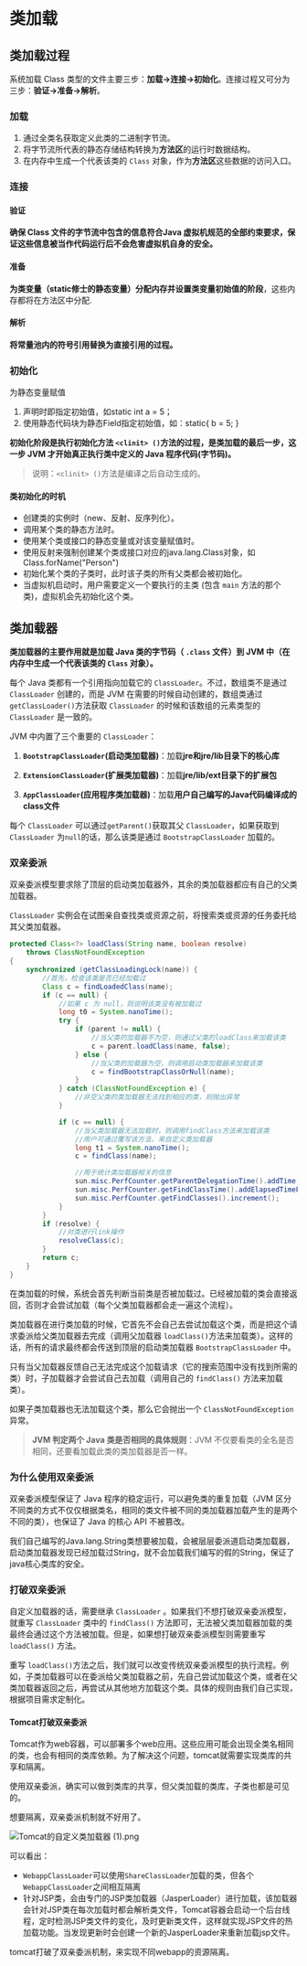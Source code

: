 

# 类加载





## 类加载过程

系统加载 Class 类型的文件主要三步：**加载->连接->初始化**。连接过程又可分为三步：**验证->准备->解析**。



### 加载

1. 通过全类名获取定义此类的二进制字节流。
2. 将字节流所代表的静态存储结构转换为**方法区**的运行时数据结构。
3. 在内存中生成一个代表该类的 `Class` 对象，作为**方法区**这些数据的访问入口。

### 连接

#### 验证

**确保 Class 文件的字节流中包含的信息符合Java 虚拟机规范的全部约束要求，保证这些信息被当作代码运行后不会危害虚拟机自身的安全。**

#### 准备

**为类变量（static修士的静态变量）分配内存并设置类变量初始值的阶段**，这些内存都将在方法区中分配.

#### 解析

**将常量池内的符号引用替换为直接引用的过程。** 



### 初始化

为静态变量赋值

1. 声明时即指定初始值，如static int a = 5；
2. 使用静态代码块为静态Field指定初始值，如：static{  b = 5;  } 

**初始化阶段是执行初始化方法 `<clinit> ()`方法的过程，是类加载的最后一步，这一步 JVM 才开始真正执行类中定义的 Java 程序代码(字节码)。**

> 说明：`<clinit> ()`方法是编译之后自动生成的。



#### 类初始化的时机

+ 创建类的实例时（new、反射、反序列化）。
+ 调用某个类的静态方法时。
+ 使用某个类或接口的静态变量或对该变量赋值时。
+ 使用反射来强制创建某个类或接口对应的java.lang.Class对象，如Class.forName("Person")
+ 初始化某个类的子类时，此时该子类的所有父类都会被初始化。
+ 当虚拟机启动时，用户需要定义一个要执行的主类 (包含 `main` 方法的那个类)，虚拟机会先初始化这个类。



## 类加载器

**类加载器的主要作用就是加载 Java 类的字节码（ `.class` 文件）到 JVM 中（在内存中生成一个代表该类的 `Class` 对象）。** 

每个 Java 类都有一个引用指向加载它的 `ClassLoader`。不过，数组类不是通过 `ClassLoader` 创建的，而是 JVM 在需要的时候自动创建的，数组类通过`getClassLoader()`方法获取 `ClassLoader` 的时候和该数组的元素类型的 `ClassLoader` 是一致的。



JVM 中内置了三个重要的 `ClassLoader`：

1. **`BootstrapClassLoader`(启动类加载器)**：加载**jre和jre/lib目录下的核心库**

2. **`ExtensionClassLoader`(扩展类加载器)**：加载**jre/lib/ext目录下的扩展包**

3. **`AppClassLoader`(应用程序类加载器)**：加载**用户自己编写的Java代码编译成的class文件**

每个 `ClassLoader` 可以通过`getParent()`获取其父 `ClassLoader`，如果获取到 `ClassLoader` 为`null`的话，那么该类是通过 `BootstrapClassLoader` 加载的。



### 双亲委派

双亲委派模型要求除了顶层的启动类加载器外，其余的类加载器都应有自己的父类加载器。

`ClassLoader` 实例会在试图亲自查找类或资源之前，将搜索类或资源的任务委托给其父类加载器。

```java
protected Class<?> loadClass(String name, boolean resolve)
    throws ClassNotFoundException
{
    synchronized (getClassLoadingLock(name)) {
        //首先，检查该类是否已经加载过
        Class c = findLoadedClass(name);
        if (c == null) {
            //如果 c 为 null，则说明该类没有被加载过
            long t0 = System.nanoTime();
            try {
                if (parent != null) {
                    //当父类的加载器不为空，则通过父类的loadClass来加载该类
                    c = parent.loadClass(name, false);
                } else {
                    //当父类的加载器为空，则调用启动类加载器来加载该类
                    c = findBootstrapClassOrNull(name);
                }
            } catch (ClassNotFoundException e) {
                //非空父类的类加载器无法找到相应的类，则抛出异常
            }

            if (c == null) {
                //当父类加载器无法加载时，则调用findClass方法来加载该类
                //用户可通过覆写该方法，来自定义类加载器
                long t1 = System.nanoTime();
                c = findClass(name);

                //用于统计类加载器相关的信息
                sun.misc.PerfCounter.getParentDelegationTime().addTime(t1 - t0);
                sun.misc.PerfCounter.getFindClassTime().addElapsedTimeFrom(t1);
                sun.misc.PerfCounter.getFindClasses().increment();
            }
        }
        if (resolve) {
            //对类进行link操作
            resolveClass(c);
        }
        return c;
    }
}

```

在类加载的时候，系统会首先判断当前类是否被加载过。已经被加载的类会直接返回，否则才会尝试加载（每个父类加载器都会走一遍这个流程）。

类加载器在进行类加载的时候，它首先不会自己去尝试加载这个类，而是把这个请求委派给父类加载器去完成（调用父加载器 `loadClass()`方法来加载类）。这样的话，所有的请求最终都会传送到顶层的启动类加载器 `BootstrapClassLoader` 中。

只有当父加载器反馈自己无法完成这个加载请求（它的搜索范围中没有找到所需的类）时，子加载器才会尝试自己去加载（调用自己的 `findClass()` 方法来加载类）。

如果子类加载器也无法加载这个类，那么它会抛出一个 `ClassNotFoundException` 异常。

> **JVM 判定两个 Java 类是否相同的具体规则**：JVM 不仅要看类的全名是否相同，还要看加载此类的类加载器是否一样。



### 为什么使用双亲委派

双亲委派模型保证了 Java 程序的稳定运行，可以避免类的重复加载（JVM 区分不同类的方式不仅仅根据类名，相同的类文件被不同的类加载器加载产生的是两个不同的类），也保证了 Java 的核心 API 不被篡改。

我们自己编写的Java.lang.String类想要被加载，会被层层委派道启动类加载器，启动类加载器发现已经加载过String，就不会加载我们编写的假的String，保证了java核心类库的安全。



### 打破双亲委派

自定义加载器的话，需要继承 `ClassLoader` 。如果我们不想打破双亲委派模型，就重写 `ClassLoader` 类中的 `findClass()` 方法即可，无法被父类加载器加载的类最终会通过这个方法被加载。但是，如果想打破双亲委派模型则需要重写 `loadClass()` 方法。

重写 `loadClass()`方法之后，我们就可以改变传统双亲委派模型的执行流程。例如，子类加载器可以在委派给父类加载器之前，先自己尝试加载这个类，或者在父类加载器返回之后，再尝试从其他地方加载这个类。具体的规则由我们自己实现，根据项目需求定制化。



#### Tomcat打破双亲委派

Tomcat作为web容器，可以部署多个web应用。这些应用可能会出现全类名相同的类，也会有相同的类库依赖。为了解决这个问题，tomcat就需要实现类库的共享和隔离。

使用双亲委派，确实可以做到类库的共享，但父类加载的类库，子类也都是可见的。

想要隔离，双亲委派机制就不好用了。

![Tomcat的自定义类加载器 (1).png](D:\blog\docs\JVM\img\类加载.assets\371bea96db5f47b2b442b100cdd98140tplv-k3u1fbpfcp-zoom-in-crop-mark1512000.awebp)

可以看出：

- `WebappClassLoader`可以使用`ShareClassLoader`加载的类，但各个`WebappClassLoader`之间相互隔离
- 针对JSP类，会由专门的JSP类加载器（JasperLoader）进行加载，该加载器会针对JSP类在每次加载时都会解析类文件，Tomcat容器会启动一个后台线程，定时检测JSP类文件的变化，及时更新类文件，这样就实现JSP文件的热加载功能。当发现更新时会创建一个新的JasperLoader来重新加载jsp文件。



tomcat打破了双亲委派机制，来实现不同webapp的资源隔离。





